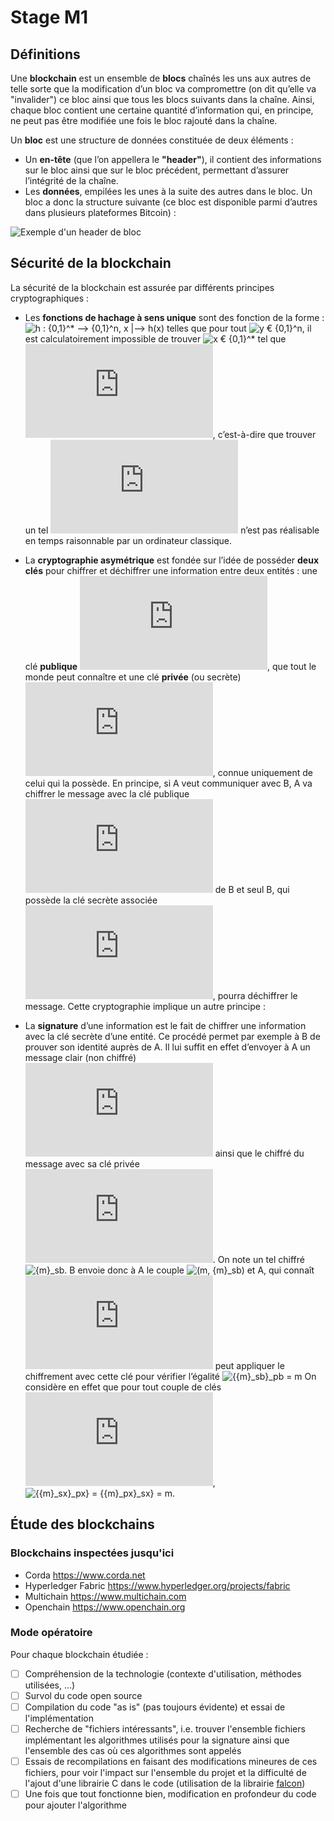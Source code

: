 # Stage M1

## Définitions

Une __blockchain__ est un ensemble de __blocs__ chaînés les uns aux autres de telle sorte que la modification d’un bloc va compromettre (on dit qu’elle va "invalider") ce bloc ainsi que tous les blocs suivants dans la chaîne. Ainsi, chaque bloc contient une certaine quantité d’information qui, en principe, ne peut pas être modifiée une fois le bloc rajouté dans la chaîne.

Un __bloc__ est une structure de données constituée de deux éléments :

- Un __en-tête__ (que l’on appellera le __"header"__), il contient des informations sur le bloc ainsi que sur le bloc précédent, permettant d’assurer l’intégrité de la chaîne.
- Les __données__, empilées les unes à la suite des autres dans le bloc. Un bloc a donc la structure suivante (ce bloc est disponible parmi d’autres dans plusieurs plateformes Bitcoin) :

![Exemple d'un header de bloc](https://github.com/b1d0u/Stage_M1/blob/master/images/bloc_bitcoin.png)

## Sécurité de la blockchain

La sécurité de la blockchain est assurée par différents principes cryptographiques :

- Les __fonctions de hachage à sens unique__ sont des fonction de la forme :
![h : {0,1}^* --> {0,1}^n, x |--> h(x)](https://latex.codecogs.com/svg.latex?h:\\{0,1\\}^*\rightarrow\\{0,1\\}^n,x\mapsto%20h(x))
telles que pour tout ![y € {0,1}^n](https://latex.codecogs.com/svg.latex?y\in%20\\{0,1\\}^n), il est calculatoirement impossible de trouver ![x € {0,1}^*](https://latex.codecogs.com/svg.latex?x\in%20\\{0,1\\}^*) tel que ![h(y)=x](https://latex.codecogs.com/svg.latex?h(y)=x), c’est-à-dire que trouver un tel ![x](https://latex.codecogs.com/svg.latex?x) n’est pas réalisable en temps raisonnable par un ordinateur classique.

- La __cryptographie asymétrique__ est fondée sur l’idée de posséder __deux clés__ pour chiffrer et déchiffrer une information entre deux entités : une clé __publique__ ![p_x](https://latex.codecogs.com/svg.latex?p_x), que tout le monde peut connaître et une clé __privée__ (ou secrète) ![s_x](https://latex.codecogs.com/svg.latex?s_x), connue uniquement de celui qui la possède.
En principe, si A veut communiquer avec B, A va chiffrer le message avec la clé publique ![p_b](https://latex.codecogs.com/svg.latex?p_b) de B et seul B, qui possède la clé secrète associée ![s_b](https://latex.codecogs.com/svg.latex?s_b), pourra déchiffrer le message. Cette cryptographie implique un autre principe :

- La __signature__ d’une information est le fait de chiffrer une information avec la clé secrète d’une entité. Ce procédé permet par exemple à B de prouver son identité auprès de A. Il lui suffit en effet d’envoyer à A un message clair (non chiffré) ![m](https://latex.codecogs.com/svg.latex?m) ainsi que le chiffré du message avec sa clé privée ![s_b](https://latex.codecogs.com/svg.latex?s_b). On note un tel chiffré ![{m}_sb](https://latex.codecogs.com/svg.latex?\\{m\\}_{s_b}).
B envoie donc à A le couple ![(m, {m}_sb)](https://latex.codecogs.com/svg.latex?(m,\\{m\\}_{s_b})) et A, qui connaît ![pb](https://latex.codecogs.com/svg.latex?p_b) peut appliquer le chiffrement avec cette clé pour vérifier l’égalité ![{{m}_sb}_pb = m](https://latex.codecogs.com/svg.latex?\\{\\{m\\}_{s_b}\\}_{p_b}=m) 
On considère en effet que pour tout couple de clés  ![(s_x, p_x)](https://latex.codecogs.com/svg.latex?(s_x,p_x)), ![{{m}_sx}_px} = {{m}_px}_sx} = m](https://latex.codecogs.com/svg.latex?\\{\\{m\\}_{s_x}\\}_{p_x}%20=%20\\{\\{m\\}_{p_x}\\}_{s_x}%20=%20m).

## Étude des blockchains

### Blockchains inspectées jusqu'ici

- Corda https://www.corda.net
- Hyperledger Fabric https://www.hyperledger.org/projects/fabric
- Multichain https://www.multichain.com
- Openchain https://www.openchain.org

### Mode opératoire

Pour chaque blockchain étudiée :

- [ ] Compréhension de la technologie (contexte d'utilisation, méthodes utilisées, ...)
- [ ] Survol du code open source
- [ ] Compilation du code "as is" (pas toujours évidente) et essai de l'implémentation
- [ ] Recherche de "fichiers intéressants", i.e. trouver l'ensemble fichiers implémentant les algorithmes utilisés pour la signature ainsi que l'ensemble des cas où ces algorithmes sont appelés
- [ ] Essais de recompilations en faisant des modifications mineures de ces fichiers, pour voir l'impact sur l'ensemble du projet et la difficulté de l'ajout d'une librairie C dans le code (utilisation de la librairie [falcon](https://falcon-sign.info))
- [ ] Une fois que tout fonctionne bien, modification en profondeur du code pour ajouter l'algorithme
